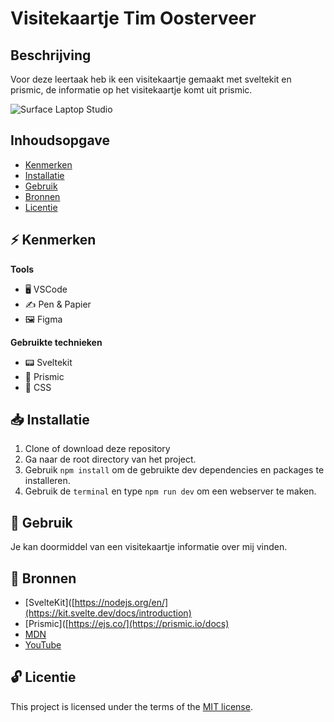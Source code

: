 <!-- > _Fork_ deze leertaak en ga aan de slag. Onderstaande outline ga je gedurende deze taak in jouw eigen GitHub omgeving uitwerken. De instructie vind je in: [docs/INSTRUCTIONS.md](docs/INSTRUCTIONS.md) -->

# Visitekaartje Tim Oosterveer
<!-- Geef je project een titel en schrijf in één zin wat het is -->

## Beschrijving
<!-- Bij Beschrijving staat kort beschreven wat voor project het is en wat je hebt gemaakt -->
<!-- Voeg een mooie poster visual toe 📸 -->
<!-- Voeg een link toe naar Github Pages 🌐-->

Voor deze leertaak heb ik een visitekaartje gemaakt met sveltekit en prismic, de informatie op het visitekaartje komt uit prismic.

![Surface Laptop Studio](https://github.com/DikkeTimo/your-tribe-for-life-profile-card/assets/62908209/c2485e53-c5c5-46ec-922b-a8bc3e680865)



## Inhoudsopgave
  * [Kenmerken](#kenmerken)
  * [Installatie](#installatie)
  * [Gebruik](#gebruik)
  * [Bronnen](#bronnen)
  * [Licentie](#licentie)


## ⚡ Kenmerken
<!-- Bij Kenmerken staat welke technieken zijn gebruikt en hoe. Wat is de HTML structuur? Wat zijn de belangrijkste dingen in CSS? Wat is er met JS gedaan en hoe? Misschien heb je iets met NodeJS gedaan, of heb je een framwork of library gebruikt? -->


**Tools**

- 🖥️ VSCode
- ✍ Pen & Papier
- 🖼 Figma

**Gebruikte technieken**

- 📟 Sveltekit
- 🚀 Prismic
- 💅 CSS

## 📥 Installatie
<!-- Bij Instalatie staat hoe een andere developer aan jouw repo kan werken -->
1. Clone of download deze repository
2. Ga naar de root directory van het project.
3. Gebruik ``npm install`` om de gebruikte dev dependencies en packages te installeren.
4. Gebruik de ``terminal`` en type ``npm run dev`` om een webserver te maken.

## 🔨 Gebruik
<!-- Bij Gebruik staat de user story, hoe het werkt en wat je er mee kan. -->

Je kan doormiddel van een visitekaartje informatie over mij vinden.

## 📖 Bronnen

- [SvelteKit]([https://nodejs.org/en/](https://kit.svelte.dev/docs/introduction)
- [Prismic]([https://ejs.co/](https://prismic.io/docs)
- [MDN](https://developer.mozilla.org/en-US/)
- [YouTube](https://www.youtube.com/)


## 🔓 Licentie

This project is licensed under the terms of the [MIT license](./LICENSE).
